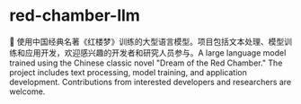 # red-chamber-llm
🚧 使用中国经典名著《红楼梦》训练的大型语言模型。项目包括文本处理、模型训练和应用开发，欢迎感兴趣的开发者和研究人员参与。A large language model trained using the Chinese classic novel "Dream of the Red Chamber." The project includes text processing, model training, and application development. Contributions from interested developers and researchers are welcome.
